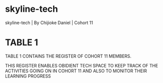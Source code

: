 # skyline-tech
skyline-tech | By Chijioke Daniel | Cohort 11

# TABLE 1

TABLE 1 CONTAINS THE REGISTER OF COHORT 11 MEMBERS.

THIS REGISTER ENABLES OBIDIENT TECH SPACE TO KEEP TRACK OF THE ACTIVITIES GOING ON IN COHORT 11 AND 
ALSO TO MONITOR THEIR LEARNING PROGRESS
